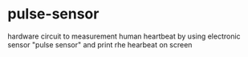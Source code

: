 # pulse-sensor
hardware circuit to measurement human heartbeat by using electronic sensor "pulse sensor" and print rhe hearbeat on screen

